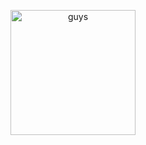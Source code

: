 <p align="center">
    <img width="200" src="https://64.media.tumblr.com/c1a8621b9609597607136c4414e1561a/689741eb3c8ecfec-24/s1280x1920/e8c95ece92ca97452e1307453280d2ade0fb9044.pnj" alt="guys">
